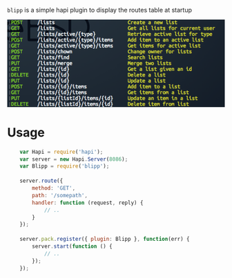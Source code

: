 `blipp` is a simple hapi plugin to display the routes table at startup

![image](screenshot.png)

# Usage

``` javascript
    var Hapi = require('hapi');
    var server = new Hapi.Server(8086);
    var Blipp = require('blipp');

    server.route({
        method: 'GET',
        path: '/somepath',
        handler: function (request, reply) {
            // ..
        }
    });

    server.pack.register({ plugin: Blipp }, function(err) {
        server.start(function () {
            // ..
        });
    });
```

